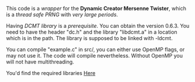 This code is a *wrapper* for the **Dynamic Creator Mersenne Twister**, which is a *thread safe PRNG* with *very large periods*.

Having *DCMT library* is a *prerequisite*. You can obtain the version 0.6.3. You need to have the header "dc.h" and the library "libdcmt.a" in a location which is in the path. The library is supposed to be linked with -ldcmt.

You can compile "example.c" in src/, you can either use OpenMP flags, or may not use it. The code will compile nevertheless. Without OpenMP you will not have multithreading.

You'd find the required libraries [Here](https://github.com/MersenneTwister-Lab/dcmt)
